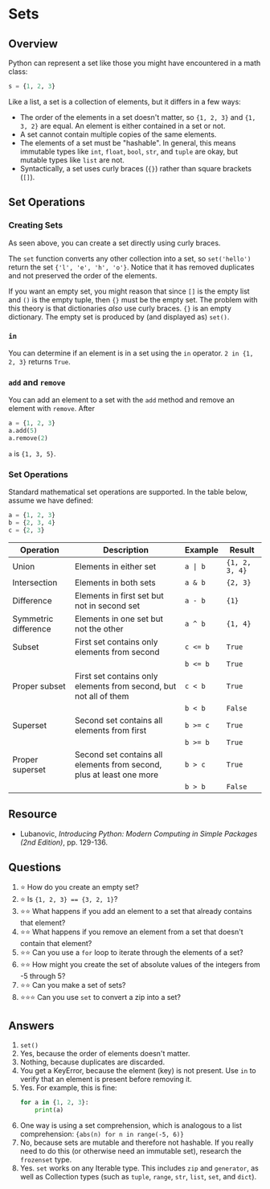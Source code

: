 # Sets
## Overview
Python can represent a set like those you might have encountered in a math class:
```python
s = {1, 2, 3}
```

Like a list, a set is a collection of elements, but it differs in a few ways:
- The order of the elements in a set doesn't matter, so `{1, 2, 3}` and `{1, 3, 2}` are equal. An element is either contained in a set or not.
- A set cannot contain multiple copies of the same elements.
- The elements of a set must be "hashable". In general, this means immutable types like `int`, `float`, `bool`, `str`, and `tuple` are okay, but mutable types like `list` are not.
- Syntactically, a set uses curly braces (`{}`) rather than square brackets (`[]`).

## Set Operations
### Creating Sets
As seen above, you can create a set directly using curly braces.

The `set` function converts any other collection into a set, so `set('hello')` return the set `{'l', 'e', 'h', 'o'}`. Notice that it has removed duplicates and not preserved the order of the elements.

If you want an empty set, you might reason that since `[]` is the empty list and `()` is the empty tuple, then `{}` must be the empty set. The problem with this theory is that dictionaries *also* use curly braces. `{}` is an empty dictionary. The empty set is produced by (and displayed as) `set()`.

### `in`
You can determine if an element is in a set using the `in` operator. `2 in {1, 2, 3}` returns `True`.

### `add` and `remove`
You can add an element to a set with the `add` method and remove an element with `remove`. After
```python
a = {1, 2, 3}
a.add(5)
a.remove(2)
```

`a` is `{1, 3, 5}`.

### Set Operations
Standard mathematical set operations are supported. In the table below, assume we have defined:
```python
a = {1, 2, 3}
b = {2, 3, 4}
c = {2, 3}
```

|Operation|Description|Example|Result|
|---|---|---|---|
|Union|Elements in either set|`a \| b`|`{1, 2, 3, 4}`|
|Intersection|Elements in both sets|`a & b`|`{2, 3}`|
|Difference|Elements in first set but not in second set|`a - b`|`{1}`|
|Symmetric difference|Elements in one set but not the other|`a ^ b`|`{1, 4}`|
|Subset|First set contains only elements from second|`c <= b`|`True`|
| | |`b <= b`|`True`|
|Proper subset|First set contains only elements from second, but not all of them|`c < b`|`True`|
| | |`b < b`|`False`|
|Superset|Second set contains all elements from first|`b >= c`|`True`|
| | |`b >= b`|`True`|
|Proper superset|Second set contains all elements from second, plus at least one more|`b > c`|`True`|
| | |`b > b`|`False`|

## Resource
- Lubanovic, *Introducing Python: Modern Computing in Simple Packages (2nd Edition)*, pp. 129-136.

## Questions
1. :star: How do you create an empty set?
1. :star: Is `{1, 2, 3} == {3, 2, 1}`?
1. :star::star: What happens if you add an element to a set that already contains that element?
1. :star::star: What happens if you remove an element from a set that doesn't contain that element?
1. :star::star: Can you use a `for` loop to iterate through the elements of a set?
1. :star::star: How might you create the set of absolute values of the integers from -5 through 5?
1. :star::star: Can you make a set of sets?
1. :star::star::star: Can you use `set` to convert a zip into a set?

## Answers
1. `set()`
1. Yes, because the order of elements doesn't matter.
1. Nothing, because duplicates are discarded.
1. You get a KeyError, because the element (key) is not present. Use `in` to verify that an element is present before removing it.
1. Yes. For example, this is fine:
   ```python
   for a in {1, 2, 3}:
       print(a)
   ```
1. One way is using a set comprehension, which is analogous to a list comprehension: `{abs(n) for n in range(-5, 6)}`
1. No, because sets are mutable and therefore not hashable. If you really need to do this (or otherwise need an immutable set), research the `frozenset` type.
1. Yes. `set` works on any Iterable type. This includes `zip` and `generator`, as well as Collection types (such as `tuple`, `range`, `str`, `list`, `set`, and `dict`).
